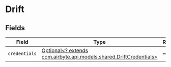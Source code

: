 # Drift


## Fields

| Field                                                                                                         | Type                                                                                                          | Required                                                                                                      | Description                                                                                                   |
| ------------------------------------------------------------------------------------------------------------- | ------------------------------------------------------------------------------------------------------------- | ------------------------------------------------------------------------------------------------------------- | ------------------------------------------------------------------------------------------------------------- |
| `credentials`                                                                                                 | [Optional<? extends com.airbyte.api.models.shared.DriftCredentials>](../../models/shared/DriftCredentials.md) | :heavy_minus_sign:                                                                                            | N/A                                                                                                           |